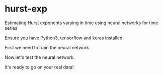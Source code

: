 # hurst-exp
Estimating Hurst exponents varying in time using neural networks for time series

Ensure you have Python3, tensorflow and keras installed.

First we need to train the neural network.

Now let's test the neural network.

It's ready to go on your real data!
